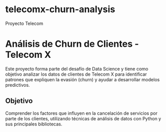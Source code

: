# telecomx-churn-analysis
Proyecto Telecom

# Análisis de Churn de Clientes - Telecom X

Este proyecto forma parte del desafío de Data Science y tiene como objetivo analizar los datos de clientes de Telecom X para identificar patrones que expliquen la evasión (churn) y ayudar a desarrollar modelos predictivos.

## Objetivo

Comprender los factores que influyen en la cancelación de servicios por parte de los clientes, utilizando técnicas de análisis de datos con Python y sus principales bibliotecas.




